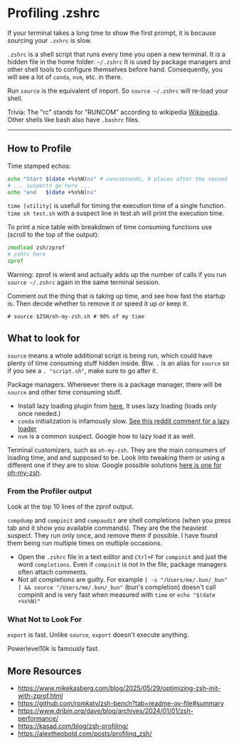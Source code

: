# Profiling .zshrc

If your terminal takes a long time to show the first prompt, it is because sourcing your `.zshrc` is slow.

`.zshrc` is a shell script that runs every time you open a new terminal. It is a hidden file in the home folder: `~/.zshrc` It is used by package managers and other shell tools to configure themselves before hand. Consequently, you will see a lot of `conda`, `nvm`, etc. in there.

Run `source` is the equivalent of import. So `source ~/.zshrc` will re-load your shell.

Trivia: The "rc" stands for "RUNCOM" according to wikipedia [Wikipedia](https://en.wikipedia.org/wiki/Unix_shell#Early_shells). Other shells like bash also have `.bashrc` files.

---

## How to Profile

Time stamped echos:
```sh
echo "Start $(date +%s%N)ns" # nanoseconds, 9 places after the second
# ... suspects go here ...
echo "end   $(date +%s%N)ns"
```

`time [utility]` is usefull for timing the execution time of a single function.
`time sh test.sh` with a suspect line in test.sh will print the execution time.

To print a nice table with breakdown of time consuming functions use (scroll to the top of the output):
```zsh
zmodload zsh/zprof
# zshrc here
zprof
```
Warning: zprof is wierd and actually adds up the number of calls if you run `source ~/.zshrc` again in the same terminal session.

Comment out the thing that is taking up time, and see how fast the startup is. Then decide whether to remove it or speed it up or keep it.
```
# source $ZSH/oh-my-zsh.sh # 90% of my time
```

## What to look for

`source` means a whole additional script is being run, which could have plenty of time consuming stuff hidden inside. Btw. `.` is an alias for `source` so if you see a `. "script.sh"`, make sure to go after it.

Package managers. Whereever there is a package manager, there will be `source` and other time consuming stuff.
- Install lazy loading plugin from [here.](https://github.com/qoomon/zsh-lazyload) It uses lazy loading (loads only once needed.)
- `conda` initialization is infamously slow. [See this reddit comment for a lazy loader](https://www.reddit.com/r/zsh/comments/qmd25q/lazy_loading_conda/)
- `nvm` is a common suspect. Google how to lazy load it as well.

Terminal customizers, such as `oh-my-zsh`. They are the main consumers of loading time, and and supposed to be. Look into tweaking them or using a different one if they are to slow. Google possible solutions [here is one for oh-my-zsh](https://www.joshyin.cc/blog/speeding-up-zsh).

### From the Profiler output

Look at the top 10 lines of the zprof output.

`compdump` and `compinit` and `compaudit` are shell completions (when you press tab and it show you available commands). They are the the heaviest suspect. They run only once, and remove them if possible. I have found them being run multiple times on multiple occasions.
- Open the `.zshrc` file in a text editor and `Ctrl+F` for `compinit` and just the word `completions`. Even if `compinit` is not in the file, package managers often attach comments.
- Not all completions are guilty. For example `[ -s "/Users/me/.bun/_bun" ] && source "/Users/me/.bun/_bun"` (bun's completion) doesn't call compinit and is very fast when measured with `time` or `echo "$(date +%s%N)"`


### What Not to Look For

`export` is fast. Unlike `source`, `export` doesn't execute anything.

Powerlevel10k is famously fast.

## More Resources

- https://www.mikekasberg.com/blog/2025/05/29/optimizing-zsh-init-with-zprof.html
- https://github.com/romkatv/zsh-bench?tab=readme-ov-file#summary
- https://www.dribin.org/dave/blog/archives/2024/01/01/zsh-performance/
- https://kasad.com/blog/zsh-profiling/
- https://alextheobold.com/posts/profiling_zsh/
